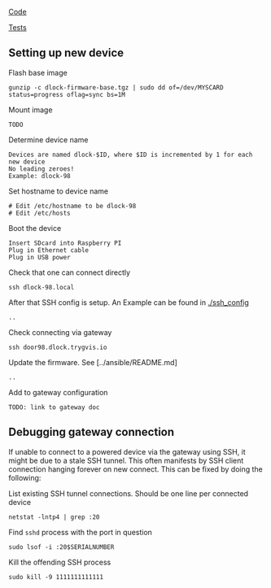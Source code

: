 
[Code](./dlockoslo.py)

[Tests](./test_doorsystem.py)

## Setting up new device

Flash base image

    gunzip -c dlock-firmware-base.tgz | sudo dd of=/dev/MYSCARD status=progress oflag=sync bs=1M

Mount image

    TODO

Determine device name

    Devices are named dlock-$ID, where $ID is incremented by 1 for each new device
    No leading zeroes!
    Example: dlock-98 

Set hostname to device name

    # Edit /etc/hostname to be dlock-98
    # Edit /etc/hosts

Boot the device

    Insert SDcard into Raspberry PI
    Plug in Ethernet cable
    Plug in USB power
    
Check that one can connect directly

    ssh dlock-98.local

After that SSH config is setup. An Example can be found in [./ssh_config](./ssh_config)

    ..

Check connecting via gateway

    ssh door98.dlock.trygvis.io

Update the firmware. See [../ansible/README.md]

    ..

Add to gateway configuration 

    TODO: link to gateway doc

## Debugging gateway connection

If unable to connect to a powered device via the gateway using SSH,
it might be due to a stale SSH tunnel.
This often manifests by SSH client connection hanging forever on new connect.
This can be fixed by doing the following:

List existing SSH tunnel connections. Should be one line per connected device

    netstat -lntp4 | grep :20

Find `sshd` process with the port in question

    sudo lsof -i :20$SERIALNUMBER

Kill the offending SSH process

    sudo kill -9 1111111111111

